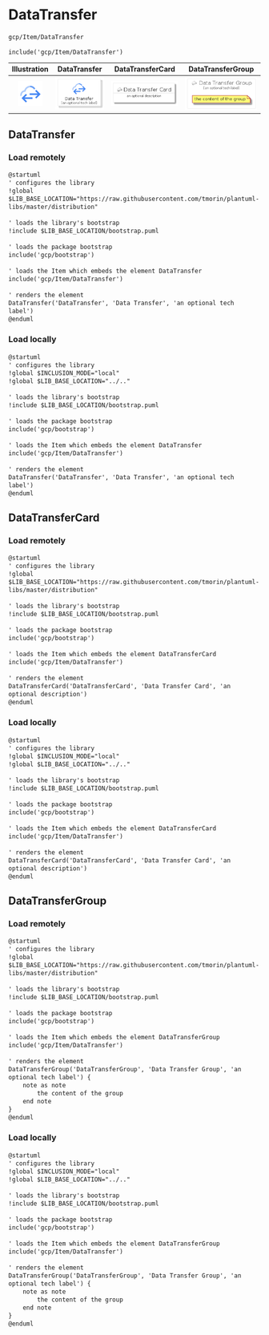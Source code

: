 # DataTransfer


```text
gcp/Item/DataTransfer
```

```text
include('gcp/Item/DataTransfer')
```



| Illustration | DataTransfer | DataTransferCard | DataTransferGroup |
| :---: | :---: | :---: | :---: |
| ![illustration for Illustration](../../gcp/Item/DataTransfer.png) | ![illustration for DataTransfer](../../gcp/Item/DataTransfer.Local.png) | ![illustration for DataTransferCard](../../gcp/Item/DataTransferCard.Local.png) | ![illustration for DataTransferGroup](../../gcp/Item/DataTransferGroup.Local.png) |




## DataTransfer

### Load remotely
```plantuml
@startuml
' configures the library
!global $LIB_BASE_LOCATION="https://raw.githubusercontent.com/tmorin/plantuml-libs/master/distribution"

' loads the library's bootstrap
!include $LIB_BASE_LOCATION/bootstrap.puml

' loads the package bootstrap
include('gcp/bootstrap')

' loads the Item which embeds the element DataTransfer
include('gcp/Item/DataTransfer')

' renders the element
DataTransfer('DataTransfer', 'Data Transfer', 'an optional tech label')
@enduml
```

### Load locally
```plantuml
@startuml
' configures the library
!global $INCLUSION_MODE="local"
!global $LIB_BASE_LOCATION="../.."

' loads the library's bootstrap
!include $LIB_BASE_LOCATION/bootstrap.puml

' loads the package bootstrap
include('gcp/bootstrap')

' loads the Item which embeds the element DataTransfer
include('gcp/Item/DataTransfer')

' renders the element
DataTransfer('DataTransfer', 'Data Transfer', 'an optional tech label')
@enduml
```

## DataTransferCard

### Load remotely
```plantuml
@startuml
' configures the library
!global $LIB_BASE_LOCATION="https://raw.githubusercontent.com/tmorin/plantuml-libs/master/distribution"

' loads the library's bootstrap
!include $LIB_BASE_LOCATION/bootstrap.puml

' loads the package bootstrap
include('gcp/bootstrap')

' loads the Item which embeds the element DataTransferCard
include('gcp/Item/DataTransfer')

' renders the element
DataTransferCard('DataTransferCard', 'Data Transfer Card', 'an optional description')
@enduml
```

### Load locally
```plantuml
@startuml
' configures the library
!global $INCLUSION_MODE="local"
!global $LIB_BASE_LOCATION="../.."

' loads the library's bootstrap
!include $LIB_BASE_LOCATION/bootstrap.puml

' loads the package bootstrap
include('gcp/bootstrap')

' loads the Item which embeds the element DataTransferCard
include('gcp/Item/DataTransfer')

' renders the element
DataTransferCard('DataTransferCard', 'Data Transfer Card', 'an optional description')
@enduml
```

## DataTransferGroup

### Load remotely
```plantuml
@startuml
' configures the library
!global $LIB_BASE_LOCATION="https://raw.githubusercontent.com/tmorin/plantuml-libs/master/distribution"

' loads the library's bootstrap
!include $LIB_BASE_LOCATION/bootstrap.puml

' loads the package bootstrap
include('gcp/bootstrap')

' loads the Item which embeds the element DataTransferGroup
include('gcp/Item/DataTransfer')

' renders the element
DataTransferGroup('DataTransferGroup', 'Data Transfer Group', 'an optional tech label') {
    note as note
        the content of the group
    end note
}
@enduml
```

### Load locally
```plantuml
@startuml
' configures the library
!global $INCLUSION_MODE="local"
!global $LIB_BASE_LOCATION="../.."

' loads the library's bootstrap
!include $LIB_BASE_LOCATION/bootstrap.puml

' loads the package bootstrap
include('gcp/bootstrap')

' loads the Item which embeds the element DataTransferGroup
include('gcp/Item/DataTransfer')

' renders the element
DataTransferGroup('DataTransferGroup', 'Data Transfer Group', 'an optional tech label') {
    note as note
        the content of the group
    end note
}
@enduml
```

